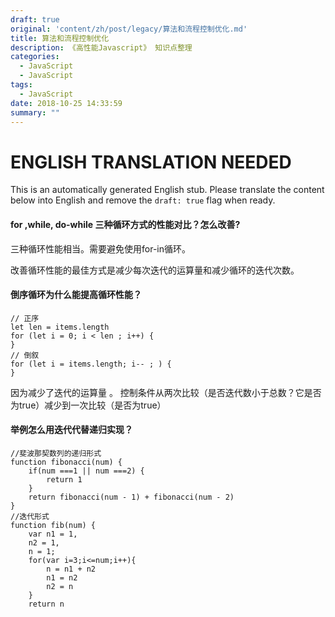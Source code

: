 ```yaml
---
draft: true
original: 'content/zh/post/legacy/算法和流程控制优化.md'
title: 算法和流程控制优化
description: 《高性能Javascript》 知识点整理
categories:
  - JavaScript
  - JavaScript
tags:
  - JavaScript
date: 2018-10-25 14:33:59
summary: ""
---
```


# ENGLISH TRANSLATION NEEDED

This is an automatically generated English stub. Please translate the content below into English and remove the `draft: true` flag when ready.

<!-- ORIGINAL CHINESE CONTENT STARTS -->
#### for ,while, do-while 三种循环方式的性能对比？怎么改善?
三种循环性能相当。需要避免使用for-in循环。

改善循环性能的最佳方式是减少每次迭代的运算量和减少循环的迭代次数。

#### 倒序循环为什么能提高循环性能？
    // 正序
    let len = items.length
    for (let i = 0; i < len ; i++) {
    }
    // 倒叙
    for (let i = items.length; i-- ; ) {
    }

因为减少了迭代的运算量 。 
控制条件从两次比较（是否迭代数小于总数？它是否为true）减少到一次比较（是否为true）

#### 举例怎么用迭代代替递归实现？
    
    //斐波那契数列的递归形式
    function fibonacci(num) {
        if(num ===1 || num ===2) {
            return 1
        }
        return fibonacci(num - 1) + fibonacci(num - 2)
    }
    //迭代形式
    function fib(num) {
        var n1 = 1,
        n2 = 1,
        n = 1;
        for(var i=3;i<=num;i++){
            n = n1 + n2
            n1 = n2
            n2 = n
        }
        return n
<!-- ORIGINAL CHINESE CONTENT ENDS -->
